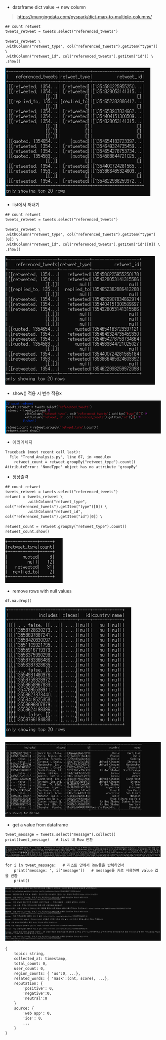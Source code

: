 - dataframe dict value -> new column

> https://mungingdata.com/pyspark/dict-map-to-multiple-columns/

```
## count retweet
tweets_retweet = tweets.select("referenced_tweets")

tweets_retweet \ 
.withColumn("retweet_type", col("referenced_tweets").getItem("type")) \
.withColumn("retweet_id", col("referenced_tweets").getItem("id")) \
.show()
```

![1](1.PNG)



- list에서 꺼내기

```
## count retweet
tweets_retweet = tweets.select("referenced_tweets")

tweets_retweet \ 
.withColumn("retweet_type", col("referenced_tweets").getItem("type")[0]) \
.withColumn("retweet_id", col("referenced_tweets").getItem("id")[0]) \
.show()
```



![5](5.PNG)



- show() 적용 시 변수 적용x

![2](2.PNG)



- 에러메세지

```
Traceback (most recent call last):
  File "Trend_Analysis.py", line 67, in <module>
    retweet_count = retweet.groupBy("retweet_type").count()
AttributeError: 'NoneType' object has no attribute 'groupBy'
```



- 정상출력

```
## count retweet
tweets_retweet = tweets.select("referenced_tweets")
retweet = tweets_retweet \
          .withColumn("retweet_type", col("referenced_tweets").getItem("type")[0]) \
          .withColumn("retweet_id", col("referenced_tweets").getItem("id")[0]) \

retweet_count = retweet.groupBy("retweet_type").count()
retweet_count.show()
```

![3](3.PNG)



- remove rows with null values

```
df.na.drop()
```

![6](6.PNG)



![7](7.PNG)





- get a value from dataframe

```
tweet_message = tweets.select("message").collect()
print(tweet_message)   # list 내 Row 반환
```

![8](8.PNG)



```
for i in tweet_message:   # 리스트 안에서 Row들을 반복하면서
    print('message: ', i['message'])   # message를 키로 사용하여 value 값을 반환
    print()
```

![9](9.PNG)



```
{
    topic: string,
    collected_at: timestamp,
    total_count: 0,
    user_count: 0,
    region_counts: { 'us':0, ...},
    related_words: { 'mask':(cnt, score), ...},
    reputation: {
        'positive': 0,
        'negative':0,
        'neutral':0
    }
    source: {
        'web app': 0,
        'ios': 0,
        ...
    }
}
```